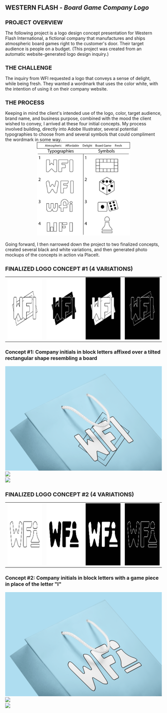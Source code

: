 <h1 style="font-size: 20px">WESTERN FLASH - <i>Board Game Company Logo</i></h1>
<h2 style="font-size: 18px">PROJECT OVERVIEW</h2>
The following project is a logo design concept presentation for Western Flash International, a fictional company that manufactures and ships atmospheric board games right to the customer's door. Their target audience is people on a budget. (This project was created from an automatic website-generated logo design inquiry.)
<h2 style="font-size: 18px">THE CHALLENGE</h2>
The inquiry from WFI requested a logo that conveys a sense of delight, while being fresh. They wanted a wordmark that uses the color white, with the intention of using it on their company website.
<h2 style="font-size: 18px">THE PROCESS</h2>
Keeping in mind the client's intended use of the logo, color, target audience, brand name, and business purpose, combined with the mood the client wished to convey, I arrived at these four initial concepts. My process involved building, directly into Adobe Illustrator, several potential typographies to choose from and several symbols that could compliment the wordmark in some way.​​​​​​​
<br>
<div align="center"><img src="WFI-Logo-Chart.jpg" width="300" height="300"></div>
<br>
Going forward, I then narrowed down the project to two finalized concepts, created several black and white variations, and then generated photo mockups of the concepts in action via PlaceIt.
<h2 style="font-size: 18px">FINALIZED LOGO CONCEPT #1 (4 VARIATIONS)</h2>

<table align="center">
    <tr>
        <td><img src="WFI-Logo-Mockup-1.jpg" width="200" height="200"></td>
        <td><img src="WFI-Logo-Mockup-2.jpg" width="200" height="200"></td>
        <td><img src="WFI-Logo-Mockup-3.jpg" width="200" height="200"></td>
        <td><img src="WFI-Logo-Mockup-4.jpg" width="200" height="200"></td>
    </tr>
</table>

<h3 style="font-size: 16px">Concept #1: Company initials in block letters affixed over a tilted rectangular shape resembling a board</h3>
<img src="WFI-Photo-Mockup-1.png">
<br>
<img src="WFI-Photo-Mockup-2.png">
<br>
<img src="WFI-Photo-Mockup-3.png">
<h2 style="font-size: 18px">FINALIZED LOGO CONCEPT #2 (4 VARIATIONS)</h2>

<table align="center">
    <tr>
        <td><img src="WFI-Logo-Mockup-5.jpg" width="200" height="200"></td>
        <td><img src="WFI-Logo-Mockup-6.jpg" width="200" height="200"></td>
        <td><img src="WFI-Logo-Mockup-7.jpg" width="200" height="200"></td>
        <td><img src="WFI-Logo-Mockup-8.jpg" width="200" height="200"></td>
    </tr>
</table>

<h3 style="font-size: 16px">Concept #2: Company initials in block letters with a game piece in place of the letter "I"</h3>
<img src="WFI-Photo-Mockup-4.png">
<br>
<img src="WFI-Photo-Mockup-5.png">
<br>
<img src="WFI-Photo-Mockup-6.png">
